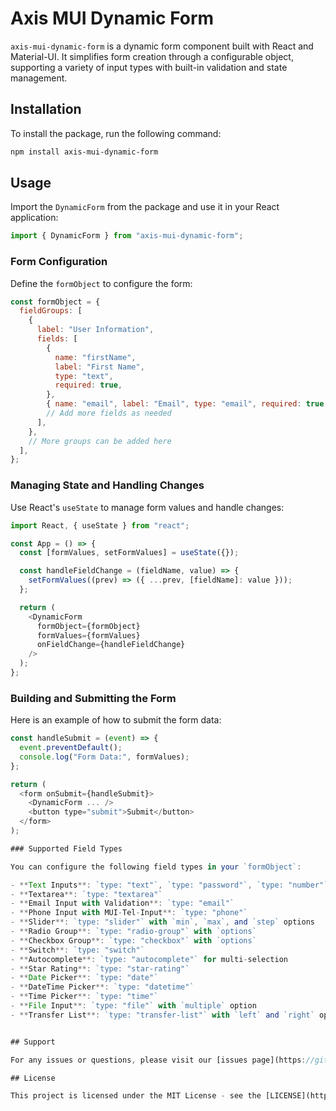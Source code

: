 # Axis MUI Dynamic Form

`axis-mui-dynamic-form` is a dynamic form component built with React and Material-UI. It simplifies form creation through a configurable object, supporting a variety of input types with built-in validation and state management.

## Installation

To install the package, run the following command:

```bash
npm install axis-mui-dynamic-form
```

## Usage

Import the `DynamicForm` from the package and use it in your React application:

```javascript
import { DynamicForm } from "axis-mui-dynamic-form";
```

### Form Configuration

Define the `formObject` to configure the form:

```javascript
const formObject = {
  fieldGroups: [
    {
      label: "User Information",
      fields: [
        {
          name: "firstName",
          label: "First Name",
          type: "text",
          required: true,
        },
        { name: "email", label: "Email", type: "email", required: true },
        // Add more fields as needed
      ],
    },
    // More groups can be added here
  ],
};
```

### Managing State and Handling Changes

Use React's `useState` to manage form values and handle changes:

```javascript
import React, { useState } from "react";

const App = () => {
  const [formValues, setFormValues] = useState({});

  const handleFieldChange = (fieldName, value) => {
    setFormValues((prev) => ({ ...prev, [fieldName]: value }));
  };

  return (
    <DynamicForm
      formObject={formObject}
      formValues={formValues}
      onFieldChange={handleFieldChange}
    />
  );
};
```

### Building and Submitting the Form

Here is an example of how to submit the form data:

```javascript
const handleSubmit = (event) => {
  event.preventDefault();
  console.log("Form Data:", formValues);
};

return (
  <form onSubmit={handleSubmit}>
    <DynamicForm ... />
    <button type="submit">Submit</button>
  </form>
);

### Supported Field Types

You can configure the following field types in your `formObject`:

- **Text Inputs**: `type: "text"`, `type: "password"`, `type: "number"`
- **Textarea**: `type: "textarea"`
- **Email Input with Validation**: `type: "email"`
- **Phone Input with MUI-Tel-Input**: `type: "phone"`
- **Slider**: `type: "slider"` with `min`, `max`, and `step` options
- **Radio Group**: `type: "radio-group"` with `options`
- **Checkbox Group**: `type: "checkbox"` with `options`
- **Switch**: `type: "switch"`
- **Autocomplete**: `type: "autocomplete"` for multi-selection
- **Star Rating**: `type: "star-rating"`
- **Date Picker**: `type: "date"`
- **DateTime Picker**: `type: "datetime"`
- **Time Picker**: `type: "time"`
- **File Input**: `type: "file"` with `multiple` option
- **Transfer List**: `type: "transfer-list"` with `left` and `right` options


## Support

For any issues or questions, please visit our [issues page](https://github.com/MouhannadKhodor/axis-mui-dynamic-form/issues).

## License

This project is licensed under the MIT License - see the [LICENSE](https://github.com/MouhannadKhodor/axis-mui-dynamic-form/blob/main/LICENSE) file for details.
```

